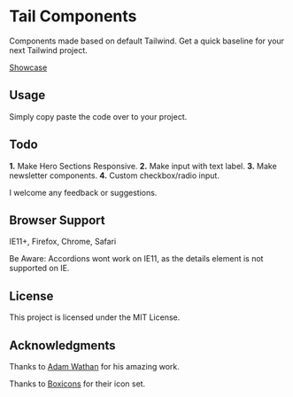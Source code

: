# Tail Components

Components made based on default Tailwind. Get a quick baseline for your next Tailwind project.

[Showcase](https://rexdesigndk.github.io/Tail-Components/)

## Usage

Simply copy paste the code over to your project.

## Todo

**1.** Make Hero Sections Responsive.
**2.** Make input with text label.
**3.** Make newsletter components.
**4.** Custom checkbox/radio input. 

I welcome any feedback or suggestions. 

## Browser Support

IE11+, Firefox, Chrome, Safari

Be Aware: Accordions wont work on IE11, as the details element is not supported on IE.

## License

This project is licensed under the MIT License.

## Acknowledgments

Thanks to [Adam Wathan](https://adamwathan.me/) for his amazing work.   
   
Thanks to [Boxicons](https://boxicons.com/) for their icon set.

